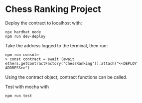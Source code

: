# Chess Ranking Project

Deploy the contract to localhost with:
```
npx hardhat node
npm run dev-deploy
```

Take the address logged to the terminal, then run:
```
npm run console
> const contract = await (await ethers.getContractFactory("ChessRanking")).attach("<<DEPLOY ADDRESS>>")
```
Using the contract object, contract functions can be called.

Test with mocha with
```
npm run test
```
